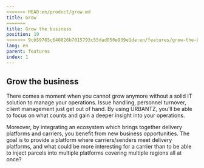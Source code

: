 ```yaml
---
<<<<<<< HEAD:en/product/grow.md
title: Grow
=======
title: Grow the business
position: 19
>>>>>>> 9cb59765c640826b7015793c55dad050e939e1da:en/features/grow-the-business.md
lang: en
parent: features
index: 1
---
```

## Grow the business
There comes a moment when you cannot grow anymore without a solid IT solution to manage your operations. Issue handling, personnel turnover, client management just get out of hand. By using URBANTZ, you'll be able to focus on what counts and gain a deeper insight into your operations.

Moreover, by integrating an ecosystem which brings together delivery platforms and carriers, you benefit from new business opportunities. The goal is to provide a platform where carriers/senders meet delivery platforms, and what could be more interesting for a carrier than to be able to inject parcels into multiple platforms covering multiple regions all at once?